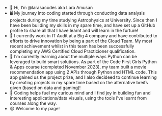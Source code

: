 - 👋 Hi, I’m @larasacodes aka Lara Amusan
- :desktop_computer: My journey into coding started through conducting data analysis projects during my time studying Astrophysics at University. Since then I have been building my skills in my spare time, and have set up a GitHub profile to share all that I have learnt and will learn in the furture!
- :briefcase: I currently work in IT Audit at a Big 4 company and have contributed to efforts to drive innovation by being a part of the Cloud Team. My most recent achievement whilst in this team has been successfully completing my AWS Certified Cloud Practicioner qualification.
- 🌱 I’m currently learning about the multiple ways Python can be leveraged to build smart solutions. As part of the Code First Girls Python & Apps course (completed November 2023), my team built a movie recommendation app using 2 APIs through Python and HTML code. This app gained us the project prize, and I also decideed to continue learning by creating projects in my spare time based on the alternative breifs given (based on data and gaming)!
- 🚀 Coding helps fuel my curious mind and I find joy in building fun and interesting applications/data visuals, using the tools i've learnt from courses along the way. 
- 😄 Welcome to my page!

<!---
larasacodes/larasacodes is a ✨ special ✨ repository because its `README.md` (this file) appears on your GitHub profile.
You can click the Preview link to take a look at your changes.
--->
